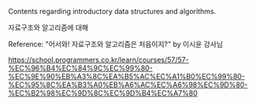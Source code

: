 Contents regarding introductory data structures and algorithms.

자료구조와 알고리즘에 대해

Reference: "어서와! 자료구조와 알고리즘은 처음이지?" by 이시윤 강사님

https://school.programmers.co.kr/learn/courses/57/57-%EC%96%B4%EC%84%9C%EC%99%80-%EC%9E%90%EB%A3%8C%EA%B5%AC%EC%A1%B0%EC%99%80-%EC%95%8C%EA%B3%A0%EB%A6%AC%EC%A6%98%EC%9D%80-%EC%B2%98%EC%9D%8C%EC%9D%B4%EC%A7%80
